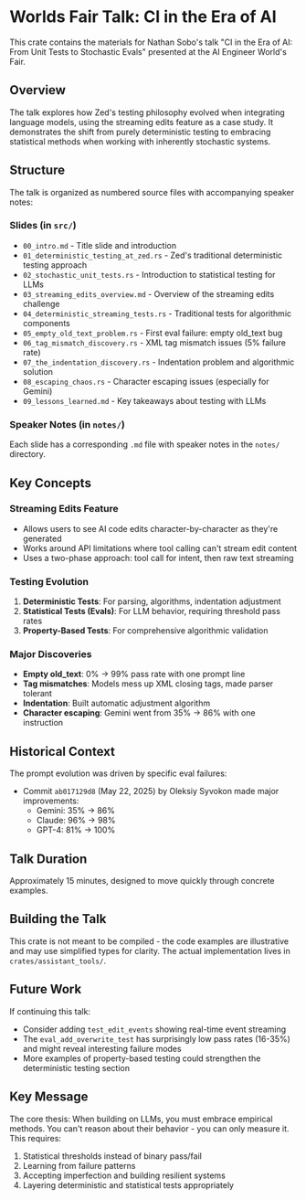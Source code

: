 # Worlds Fair Talk: CI in the Era of AI

This crate contains the materials for Nathan Sobo's talk "CI in the Era of AI: From Unit Tests to Stochastic Evals" presented at the AI Engineer World's Fair.

## Overview

The talk explores how Zed's testing philosophy evolved when integrating language models, using the streaming edits feature as a case study. It demonstrates the shift from purely deterministic testing to embracing statistical methods when working with inherently stochastic systems.

## Structure

The talk is organized as numbered source files with accompanying speaker notes:

### Slides (in `src/`)
- `00_intro.md` - Title slide and introduction
- `01_deterministic_testing_at_zed.rs` - Zed's traditional deterministic testing approach
- `02_stochastic_unit_tests.rs` - Introduction to statistical testing for LLMs
- `03_streaming_edits_overview.md` - Overview of the streaming edits challenge
- `04_deterministic_streaming_tests.rs` - Traditional tests for algorithmic components
- `05_empty_old_text_problem.rs` - First eval failure: empty old_text bug
- `06_tag_mismatch_discovery.rs` - XML tag mismatch issues (5% failure rate)
- `07_the_indentation_discovery.rs` - Indentation problem and algorithmic solution
- `08_escaping_chaos.rs` - Character escaping issues (especially for Gemini)
- `09_lessons_learned.md` - Key takeaways about testing with LLMs

### Speaker Notes (in `notes/`)
Each slide has a corresponding `.md` file with speaker notes in the `notes/` directory.

## Key Concepts

### Streaming Edits Feature
- Allows users to see AI code edits character-by-character as they're generated
- Works around API limitations where tool calling can't stream edit content
- Uses a two-phase approach: tool call for intent, then raw text streaming

### Testing Evolution
1. **Deterministic Tests**: For parsing, algorithms, indentation adjustment
2. **Statistical Tests (Evals)**: For LLM behavior, requiring threshold pass rates
3. **Property-Based Tests**: For comprehensive algorithmic validation

### Major Discoveries
- **Empty old_text**: 0% → 99% pass rate with one prompt line
- **Tag mismatches**: Models mess up XML closing tags, made parser tolerant
- **Indentation**: Built automatic adjustment algorithm
- **Character escaping**: Gemini went from 35% → 86% with one instruction

## Historical Context

The prompt evolution was driven by specific eval failures:
- Commit `ab017129d8` (May 22, 2025) by Oleksiy Syvokon made major improvements:
  - Gemini: 35% → 86%
  - Claude: 96% → 98%
  - GPT-4: 81% → 100%

## Talk Duration

Approximately 15 minutes, designed to move quickly through concrete examples.

## Building the Talk

This crate is not meant to be compiled - the code examples are illustrative and may use simplified types for clarity. The actual implementation lives in `crates/assistant_tools/`.

## Future Work

If continuing this talk:
- Consider adding `test_edit_events` showing real-time event streaming
- The `eval_add_overwrite_test` has surprisingly low pass rates (16-35%) and might reveal interesting failure modes
- More examples of property-based testing could strengthen the deterministic testing section

## Key Message

The core thesis: When building on LLMs, you must embrace empirical methods. You can't reason about their behavior - you can only measure it. This requires:
1. Statistical thresholds instead of binary pass/fail
2. Learning from failure patterns  
3. Accepting imperfection and building resilient systems
4. Layering deterministic and statistical tests appropriately